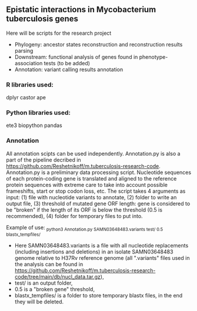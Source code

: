## Epistatic interactions in Mycobacterium tuberculosis genes 
Here will be scripts for the research project

* Phylogeny: ancestor states reconstruction and reconstruction results parsing
* Downstream: functional analysis of genes found in phenotype-association tests (to be added)
* Annotation: variant calling results annotation

### R libraries used:
dplyr
castor
ape

### Python libraries used:
ete3 
biopython 
pandas

### Annotation
All annotation scipts can be used independently. Annotation.py is also a part of the pipeline decribed in https://github.com/Reshetnikoff/m.tuberculosis-research-code. Annotation.py is a preliminary data processing script. Nucleotide sequences of each protein-coding gene is translated and aligned to the reference protein sequences with extreme care to take into account possible frameshifts, start or stop codon loss, etc. 
The script takes 4 arguments as input: (1) file with nucleotide variants to annotate, (2) folder to write an output file, (3) threshold of mutated gene ORF length: gene is considered to be "broken" if the length of its ORF is below the threshold (0.5 is recommended), (4) folder for temporary files to put into. 

Example of use:
<sub> python3 Annotation.py SAMN03648483.variants test/ 0.5 blastx_tempfiles/ </sub>

* Here SAMN03648483.variants is a file with all nucleotide replacements (including insertions and deletions) in an isolate SAMN03648483 genome relative to H37Rv reference genome (all ".variants" files used in the analysis can be found in https://github.com/Reshetnikoff/m.tuberculosis-research-code/tree/main/db/nucl_data.tar.gz),
* test/ is an output folder,
* 0.5 is a "broken gene" threshold,
* blastx_tempfiles/ is a folder to store temporary blastx files, in the end they will be deleted. 




